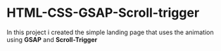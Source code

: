 # HTML-CSS-GSAP-Scroll-trigger
In this project i created the simple landing page that uses the animation using **GSAP** and **Scroll-Trigger**
